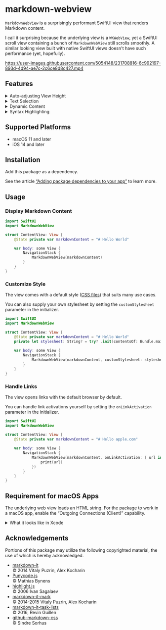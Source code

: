 # markdown-webview

`MarkdownWebView` is a surprisingly performant SwiftUI view that renders Markdown content. 

I call it surprising because the underlying view is a `WKWebView`, yet a SwiftUI scroll view containing a bunch of `MarkdownWebView` still scrolls smoothly. A similar looking view built with native SwiftUI views doesn't have such performance (yet, hopefully).

https://user-images.githubusercontent.com/5054148/231708816-6c992197-893d-4d94-ae7c-2c6ce8d8c427.mp4

## Features

<details>
<summary>Auto-adjusting View Height</summary>

The view's height is always the content's height.

<img alt="Auto-adjusting View Height" src="https://user-images.githubusercontent.com/5054148/231703096-42a34f79-ffda-49b6-b352-304baa98fe84.png" width="1000">

</details>

<details>
<summary>Text Selection</summary>

<img alt="Text Selection" src="https://user-images.githubusercontent.com/5054148/231701074-17333cc7-5774-46ed-800a-dd113ca8dd5d.png" width="1000">

</details>

<details>
<summary>Dynamic Content</summary>

https://user-images.githubusercontent.com/5054148/231708816-6c992197-893d-4d94-ae7c-2c6ce8d8c427.mp4

</details>

<details>
<summary>Syntax Highlighting</summary>
Code syntax is automatically highlighted.
</details>

## Supported Platforms

- macOS 11 and later
- iOS 14 and later

## Installation

Add this package as a dependency. 

See the article [“Adding package dependencies to your app”](https://developer.apple.com/documentation/xcode/adding-package-dependencies-to-your-app) to learn more.

## Usage

### Display Markdown Content

```swift
import SwiftUI
import MarkdownWebView

struct ContentView: View {
    @State private var markdownContent = "# Hello World"

    var body: some View {
        NavigationStack {
            MarkdownWebView(markdownContent)
        }
    }
}
```

### Customize Style

The view comes with a default style ([CSS files](https://github.com/tomdai/markdown-webview/tree/main/Sources/MarkdownWebView/Resources/stylesheets)) that suits many use cases.

You can also supply your own stylesheet by setting the `customStylesheet` parameter in the initializer.

```swift
import SwiftUI
import MarkdownWebView

struct ContentView: View {
    @State private var markdownContent = "# Hello World"
    private let stylesheet: String? = try? .init(contentsOf: Bundle.main.url(forResource: "markdown", withExtension: "css")!)
    
    var body: some View {
        NavigationStack {
            MarkdownWebView(markdownContent, customStylesheet: stylesheet)
        }
    }
}
```


### Handle Links

The view opens links with the default browser by default.

You can handle link activations yourself by setting the `onLinkActivation` parameter in the initializer.

```swift
import SwiftUI
import MarkdownWebView

struct ContentView: View {
    @State private var markdownContent = "# Hello apple.com"
    
    var body: some View {
        NavigationStack {
            MarkdownWebView(markdownContent, onLinkActivation: { url in
                print(url)
            })
        }
    }
}
```

## Requirement for macOS Apps

The underlying web view loads an HTML string. For the package to work in a macOS app, enable the “Outgoing Connections (Client)” capability.

<details>
<summary>What it looks like in Xcode</summary>

![Outgoing Connections (Client)](https://user-images.githubusercontent.com/5054148/231693500-093f4185-658b-4fa2-a182-fb40f50147b7.png)
</details>

## Acknowledgements
Portions of this package may utilize the following copyrighted material, the use of which is hereby acknowledged.

- [markdown-it](https://github.com/markdown-it/markdown-it)\
    © 2014 Vitaly Puzrin, Alex Kocharin
- [Punycode.js](https://github.com/mathiasbynens/punycode.js)\
    © Mathias Bynens
- [highlight.js](https://github.com/highlightjs/highlight.js)\
    © 2006 Ivan Sagalaev
- [markdown-it-mark](https://github.com/markdown-it/markdown-it-mark)\
    © 2014-2015 Vitaly Puzrin, Alex Kocharin
- [markdown-it-task-lists](https://github.com/revin/markdown-it-task-lists)\
    © 2016, Revin Guillen
- [github-markdown-css](https://github.com/sindresorhus/github-markdown-css)\
    © Sindre Sorhus
